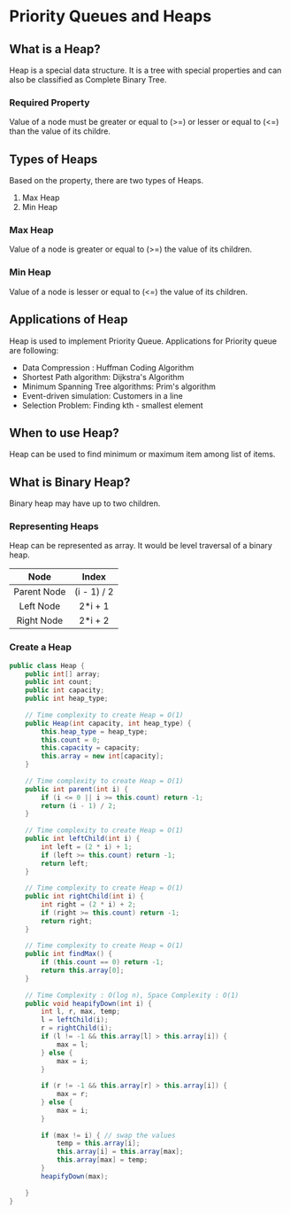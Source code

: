 # Priority Queues and Heaps

## What is a Heap?
Heap is a special data structure. It is a tree with special properties and can also be classified as Complete Binary Tree. 

### Required Property
Value of a node must be greater or equal to (>=) or lesser or equal to (<=) than the value of its childre.

## Types of Heaps
Based on the property, there are two types of Heaps.
1. Max Heap
2. Min Heap

### Max Heap
Value of a node is greater or equal to (>=) the value of its children.

### Min Heap
Value of a node is lesser or equal to (<=) the value of its children.

## Applications of Heap
Heap is used to implement Priority Queue. Applications for Priority queue are following:
- Data Compression : Huffman Coding Algorithm
- Shortest Path algorithm: Dijkstra's Algorithm
- Minimum Spanning Tree algorithms: Prim's algorithm
- Event-driven simulation: Customers in a line
- Selection Problem: Finding kth - smallest element

## When to use Heap?
Heap can be used to find minimum or maximum item among list of items. 

## What is Binary Heap?
Binary heap may have up to two children.

### Representing Heaps
Heap can be represented as array. It would be level traversal of a binary heap.

| Node               | Index         |
|:------------------:|:-------------:|
| Parent Node | (i - 1) / 2 |
| Left Node  | 2*i + 1|
| Right Node     |  2*i + 2     |


### Create a Heap

```java
public class Heap {  
    public int[] array;  
    public int count;  
    public int capacity;  
    public int heap_type;  
  
    // Time complexity to create Heap = O(1)  
    public Heap(int capacity, int heap_type) {  
        this.heap_type = heap_type;  
        this.count = 0;  
        this.capacity = capacity;  
        this.array = new int[capacity];  
    }  
  
    // Time complexity to create Heap = O(1)  
    public int parent(int i) {  
        if (i <= 0 || i >= this.count) return -1;  
        return (i - 1) / 2;  
    }  
  
    // Time complexity to create Heap = O(1)  
    public int leftChild(int i) {  
        int left = (2 * i) + 1;  
        if (left >= this.count) return -1;  
        return left;  
    }  
  
    // Time complexity to create Heap = O(1)  
    public int rightChild(int i) {  
        int right = (2 * i) + 2;  
        if (right >= this.count) return -1;  
        return right;  
    }  
  
    // Time complexity to create Heap = O(1)  
    public int findMax() {  
        if (this.count == 0) return -1;  
        return this.array[0];  
    }  
  
    // Time Complexity : O(log n), Space Complexity : O(1)  
    public void heapifyDown(int i) {  
        int l, r, max, temp;  
        l = leftChild(i);  
        r = rightChild(i);  
        if (l != -1 && this.array[l] > this.array[i]) {  
            max = l;  
        } else {  
            max = i;  
        }  
  
        if (r != -1 && this.array[r] > this.array[i]) {  
            max = r;  
        } else {  
            max = i;  
        }  
  
        if (max != i) { // swap the values  
            temp = this.array[i];  
            this.array[i] = this.array[max];  
            this.array[max] = temp;  
        }  
        heapifyDown(max);  
  
    }  
}
```